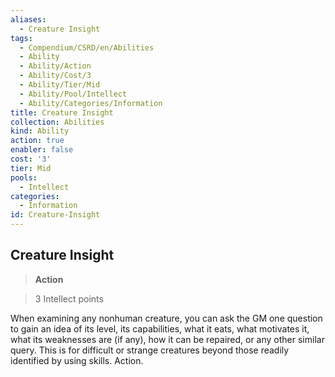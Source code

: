```yaml
---
aliases:
  - Creature Insight
tags:
  - Compendium/CSRD/en/Abilities
  - Ability
  - Ability/Action
  - Ability/Cost/3
  - Ability/Tier/Mid
  - Ability/Pool/Intellect
  - Ability/Categories/Information
title: Creature Insight
collection: Abilities
kind: Ability
action: true
enabler: false
cost: '3'
tier: Mid
pools:
  - Intellect
categories:
  - Information
id: Creature-Insight
---
```

## Creature Insight    
>**Action**    
>3 Intellect points  
    
When examining any nonhuman creature, you can ask the GM one question to gain an idea of its level, its capabilities, what it eats, what motivates it, what its weaknesses are (if any), how it can be repaired, or any other similar query. This is for difficult or strange creatures beyond those readily identified by using skills. Action.

